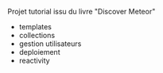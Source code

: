 Projet tutorial issu du livre "Discover Meteor"

- templates
- collections
- gestion utilisateurs
- deploiement
- reactivity
